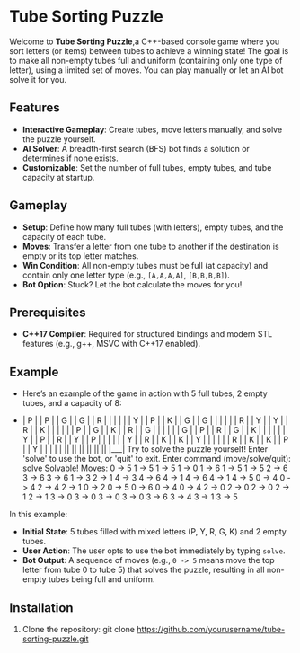 # Tube Sorting Puzzle

Welcome to **Tube Sorting Puzzle**,a C++-based console game where you sort letters (or items) between tubes to achieve a winning state!
The goal is to make all non-empty tubes full and uniform (containing only one type of letter), using a limited set of moves. You can play manually or let an AI bot solve it for you.

## Features
- **Interactive Gameplay**: Create tubes, move letters manually, and solve the puzzle yourself.
- **AI Solver**: A breadth-first search (BFS) bot finds a solution or determines if none exists.
- **Customizable**: Set the number of full tubes, empty tubes, and tube capacity at startup.

## Gameplay
- **Setup**: Define how many full tubes (with letters), empty tubes, and the capacity of each tube.
- **Moves**: Transfer a letter from one tube to another if the destination is empty or its top letter matches.
- **Win Condition**: All non-empty tubes must be full (at capacity) and contain only one letter type (e.g., `[A,A,A,A]`, `[B,B,B,B]`).
- **Bot Option**: Stuck? Let the bot calculate the moves for you!

## Prerequisites
- **C++17 Compiler**: Required for structured bindings and modern STL features (e.g., g++, MSVC with C++17 enabled).
## Example
- Here’s an example of the game in action with 5 full tubes, 2 empty tubes, and a capacity of 8:

- | P | | P | | G | | G | | R | |   | |   |
| Y | | P | | K | | G | | G | |   | |   |
| R | | Y | | Y | | R | | K | |   | |   |
| P | | G | | K | | R | | G | |   | |   |
| G | | P | | R | | G | | K | |   | |   |
| Y | | P | | R | | Y | | P | |   | |   |
| Y | | R | | K | | K | | Y | |   | |   |
| R | | K | | K | | P | | Y | |   | |   |
|| || || || || || |___|
Try to solve the puzzle yourself! Enter 'solve' to use the bot, or 'quit' to exit.
Enter command (move/solve/quit): solve
Solvable! Moves:
0 -> 5
1 -> 5
1 -> 5
1 -> 0
1 -> 6
1 -> 5
1 -> 5
2 -> 6
3 -> 6
3 -> 6
1 -> 3
2 -> 1
4 -> 3
4 -> 6
4 -> 1
4 -> 6
4 -> 1
4 -> 5
0 -> 4
0 -> 4
2 -> 4
2 -> 1
0 -> 2
0 -> 5
0 -> 6
0 -> 4
0 -> 4
2 -> 0
2 -> 0
2 -> 0
2 -> 1
2 -> 1
3 -> 0
3 -> 0
3 -> 0
3 -> 0
3 -> 6
3 -> 4
3 -> 1
3 -> 5

  
In this example:
- **Initial State**: 5 tubes filled with mixed letters (P, Y, R, G, K) and 2 empty tubes.
- **User Action**: The user opts to use the bot immediately by typing `solve`.
- **Bot Output**: A sequence of moves (e.g., `0 -> 5` means move the top letter from tube 0 to tube 5) that solves the puzzle, resulting in all non-empty tubes being full and uniform.

## Installation
1. Clone the repository:
   git clone https://github.com/yourusername/tube-sorting-puzzle.git
